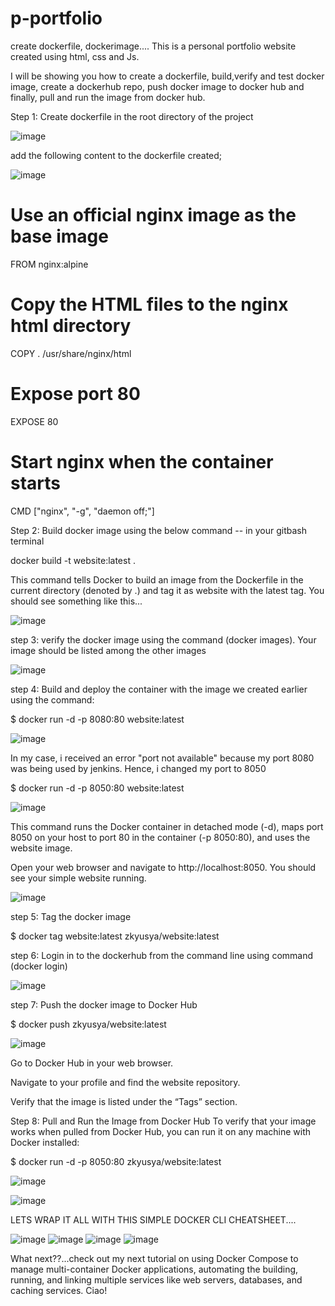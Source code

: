 # p-portfolio
create dockerfile, dockerimage....
This is a personal portfolio website created using html, css and Js.

I will be showing you how to create a dockerfile, build,verify and test docker image, create a dockerhub repo, push docker image to docker hub and finally, pull and run the image from docker hub.

Step 1: Create dockerfile in the root directory of the project


![image](https://github.com/user-attachments/assets/acca3ae7-5d74-414c-b0da-584554c813cc)


add the following content to the dockerfile created;

![image](https://github.com/user-attachments/assets/96c57953-fefd-466e-8ea4-b4e3741bb552)

# Use an official nginx image as the base image
FROM nginx:alpine
# Copy the HTML files to the nginx html directory
COPY . /usr/share/nginx/html
# Expose port 80
EXPOSE 80
# Start nginx when the container starts
CMD ["nginx", "-g", "daemon off;"]

 Step 2: Build docker image using the below command -- in your gitbash terminal
 
 docker build -t website:latest . 

 This command tells Docker to build an image from the Dockerfile in the current directory (denoted by .) and tag it as website with the latest tag. You should see something like this...


 
![image](https://github.com/user-attachments/assets/32da4469-a966-4f62-b963-61fa4ac5c0e1)


step 3: verify the docker image using the command (docker images). Your image should be listed among the other images


![image](https://github.com/user-attachments/assets/c0f87b85-c9ee-4b92-82cd-5e28f7ab6622)


step 4: Build and deploy the container with the image we created earlier using the command:

$ docker run -d -p 8080:80 website:latest


![image](https://github.com/user-attachments/assets/078dca70-f1dd-4922-8844-8fb9daabab70)


In my case, i received an error "port not available" because my port 8080 was being used by jenkins. Hence, i changed my port to 8050

$ docker run -d -p 8050:80 website:latest

![image](https://github.com/user-attachments/assets/b4ff11f4-e5e9-4c27-a6e4-a9898bbbb3ee)


This command runs the Docker container in detached mode (-d), maps port 8050 on your host to port 80 in the container (-p 8050:80), and uses the website image.

Open your web browser and navigate to http://localhost:8050. You should see your simple website running.


![image](https://github.com/user-attachments/assets/735fdb18-e7da-44ed-b259-3dde1deb7092)


step 5: Tag the docker image

$ docker tag website:latest zkyusya/website:latest

step 6: Login in to the dockerhub from the command line using command (docker login)


![image](https://github.com/user-attachments/assets/77cabbeb-5543-4749-8064-6da08a501a41)


step 7: Push the docker image to Docker Hub

$ docker push zkyusya/website:latest


![image](https://github.com/user-attachments/assets/b77da5c7-6313-4ed3-9a0d-a3dcd5797186)


Go to Docker Hub in your web browser.

Navigate to your profile and find the website repository.

Verify that the image is listed under the “Tags” section.

Step 8: Pull and Run the Image from Docker Hub
To verify that your image works when pulled from Docker Hub, you can run it on any machine with Docker installed:

$ docker run -d -p 8050:80 zkyusya/website:latest

![image](https://github.com/user-attachments/assets/82fbe294-7e92-46ca-afb5-3ae9e8d7ef78)

![image](https://github.com/user-attachments/assets/39600312-247c-4ee8-9920-e237c09ab570)



LETS WRAP IT ALL WITH THIS SIMPLE DOCKER CLI CHEATSHEET....



![image](https://github.com/user-attachments/assets/beda3d3c-3e11-41eb-b7c2-971403fe3d92)
![image](https://github.com/user-attachments/assets/35cbb9d5-8033-411d-a509-0628a371e4a1)
![image](https://github.com/user-attachments/assets/2eced9e3-81d5-40f7-8c2a-1452568bc7a1)
![image](https://github.com/user-attachments/assets/cd0d1edf-120a-4400-91f6-cd4c5956d6da)

What next??...check out my next tutorial on using Docker Compose to manage multi-container Docker applications, automating the building, running, and linking multiple services like web servers, databases, and caching services.
Ciao!










 

